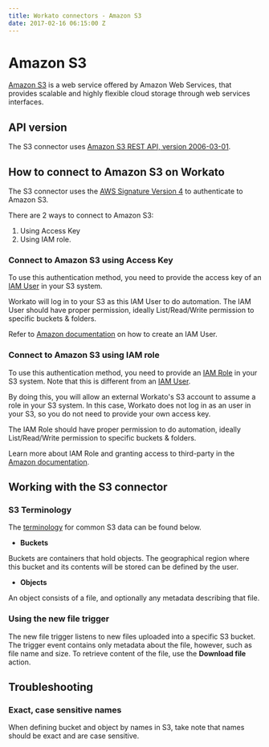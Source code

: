 ```yaml
---
title: Workato connectors - Amazon S3
date: 2017-02-16 06:15:00 Z
---
```


# Amazon S3
[Amazon S3](https://aws.amazon.com/s3/) is a web service offered by Amazon Web Services, that provides scalable and highly flexible cloud storage through web services interfaces.

## API version
The S3 connector uses [Amazon S3 REST API, version 2006-03-01](http://docs.aws.amazon.com/AmazonS3/latest/API/Welcome.html).

## How to connect to Amazon S3 on Workato
The S3 connector uses the [AWS Signature Version 4](http://docs.aws.amazon.com/AmazonS3/latest/API/sig-v4-authenticating-requests.html) to authenticate to Amazon S3.

There are 2 ways to connect to Amazon S3:
1) Using Access Key
2) Using IAM role.

### Connect to Amazon S3 using Access Key
To use this authentication method, you need to provide the access key of an [IAM User](https://docs.aws.amazon.com/IAM/latest/UserGuide/id_users.html) in your S3 system.

Workato will log in to your S3 as this IAM User to do automation. The IAM User should have proper permission, ideally List/Read/Write permission to specific buckets & folders.

Refer to [Amazon documentation](http://docs.aws.amazon.com/IAM/latest/UserGuide/id_users_create.html) on how to create an IAM User.

### Connect to Amazon S3 using IAM role
To use this authentication method, you need to provide an [IAM Role](https://docs.aws.amazon.com/IAM/latest/UserGuide/id_roles.html) in your S3 system. Note that this is different from an [IAM User](https://docs.aws.amazon.com/IAM/latest/UserGuide/id_users.html).

By doing this, you will allow an external Workato's S3 account to assume a role in your S3 system. In this case, Workato does not log in as an user in your S3, so you do not need to provide your own access key.

The IAM Role should have proper permission to do automation, ideally List/Read/Write permission to specific buckets & folders.

Learn more about IAM Role and granting access to third-party in the [Amazon documentation](https://docs.aws.amazon.com/IAM/latest/UserGuide/id_roles_create_for-user.html).

## Working with the S3 connector

### S3 Terminology
The [terminology](http://docs.aws.amazon.com/AmazonS3/latest/gsg/AmazonS3Basics.html) for common S3 data can be found below.

- **Buckets**

Buckets are containers that hold objects. The geographical region where this bucket and its contents will be stored can be defined by the user.

- **Objects**

An object consists of a file, and optionally any metadata describing that file.

### Using the new file trigger
The new file trigger listens to new files uploaded into a specific S3 bucket. The trigger event contains only metadata about the file, however, such as file name and size. To retrieve content of the file, use the **Download file** action.

## Troubleshooting

### Exact, case sensitive names
When defining bucket and object by names in S3, take note that names should be exact and are case sensitive.
